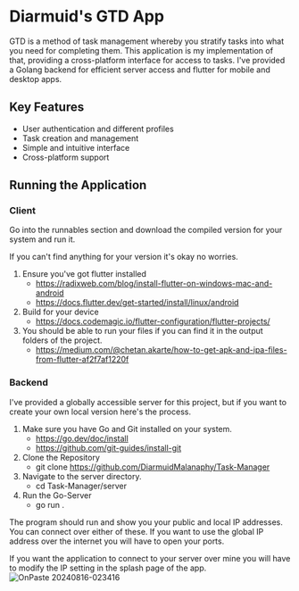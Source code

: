 # Diarmuid's GTD App
GTD is a method of task management whereby you stratify tasks into what you need for completing them. This application is my implementation of that, providing a cross-platform interface for access to tasks. I've provided a Golang backend for efficient server access and flutter for mobile and desktop apps.

## Key Features

- User authentication and different profiles
- Task creation and management
- Simple and intuitive interface
- Cross-platform support

## Running the Application

### Client

Go into the runnables section and download the compiled version for your system and run it.

If you can't find anything for your version it's okay no worries.
  1. Ensure you've got flutter installed
     - https://radixweb.com/blog/install-flutter-on-windows-mac-and-android
     - https://docs.flutter.dev/get-started/install/linux/android
  2. Build for your device
     - https://docs.codemagic.io/flutter-configuration/flutter-projects/
  3. You should be able to run your files if you can find it in the output folders of the project.
     - https://medium.com/@chetan.akarte/how-to-get-apk-and-ipa-files-from-flutter-af2f7af1220f


### Backend 
I've provided a globally accessible server for this project, but if you want to create your own local version here's the process.


1. Make sure you have Go and Git installed on your system.
   - https://go.dev/doc/install
   - https://github.com/git-guides/install-git
2. Clone the Repository
   - git clone https://github.com/DiarmuidMalanaphy/Task-Manager
3. Navigate to the server directory.
   - cd Task-Manager/server
4. Run the Go-Server
   - go run .

The program should run and show you your public and local IP addresses. You can connect over either of these. If you want to use the global IP address over the internet you will have to open your ports. 

If you want the application to connect to your server over mine you will have to modify the IP setting in the splash page of the app.
![OnPaste 20240816-023416](https://github.com/user-attachments/assets/323f479a-d0bb-4722-8c97-732233ca8a0c)



